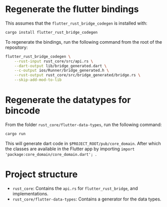 # Regenerate the flutter bindings

This assumes that the `flutter_rust_bridge_codegen` is installed with:

```sh
cargo install flutter_rust_bridge_codegen
```

To regenerate the bindings, run the following command from the root of the repository:

```sh
flutter_rust_bridge_codegen \
    --rust-input rust_core/src/api.rs \
    --dart-output lib/bridge_generated.dart \
    --c-output ios/Runner/bridge_generated.h \
    --rust-output rust_core/src/bridge_generated/bridge.rs \
    --skip-add-mod-to-lib
```

# Regenerate the datatypes for bincode

From the folder `rust_core/flutter-data-types`, run the following command:

```sh
cargo run
```

This will generate dart code in `$PROJECT_ROOT/pub/core_domain`. After which the classes are available in the Flutter app by importing `import 'package:core_domain/core_domain.dart';
`.

# Project structure

- `rust_core`: Contains the `api.rs` for `flutter_rust_bridge`, and implementations.
- `rust_core/flutter-data-types`: Contains a generator for the data types.
